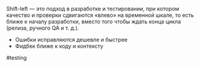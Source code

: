 Shift-left — это подход в разработке и тестировании, при котором качество и проверки сдвигаются «влево» на временной шкале, то есть ближе к началу разработки, вместо того чтобы ждать конца цикла (релиза, ручного QA и т. д.).
- Ошибки исправляются дешевле и быстрее
- Фидбек ближе к коду и контексту

#testing